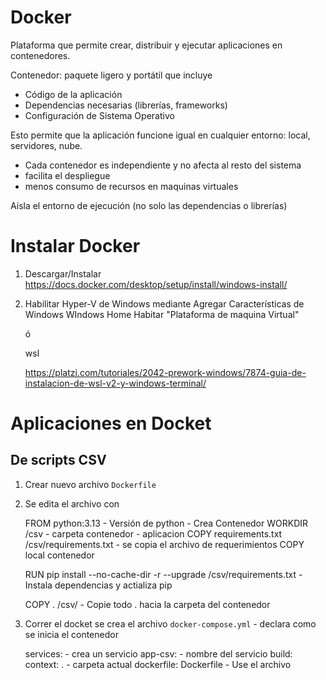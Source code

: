 # Docker

Plataforma que permite crear, distribuir y ejecutar aplicaciones en contenedores.

Contenedor: paquete ligero y portátil que incluye
- Código de la aplicación
- Dependencias necesarias (librerías, frameworks)
- Configuración de Sistema Operativo

Esto permite que la aplicación funcione igual en cualquier entorno: local, servidores, nube.

- Cada contenedor es independiente y no afecta al resto del sistema
- facilita el despliegue
- menos consumo de recursos en maquinas virtuales

Aísla el entorno de ejecución (no solo las dependencias o librerías)



# Instalar Docker

1. Descargar/Instalar https://docs.docker.com/desktop/setup/install/windows-install/


2. Habilitar Hyper-V de Windows mediante Agregar Características de Windows
   WIndows Home Habitar "Plataforma de maquina Virtual"

   ó

   wsl

   https://platzi.com/tutoriales/2042-prework-windows/7874-guia-de-instalacion-de-wsl-v2-y-windows-terminal/
    


# Aplicaciones en Docket

## De scripts CSV

1. Crear nuevo archivo `Dockerfile`
2. Se edita el archivo con

   FROM python:3.13              - Versión de python - Crea Contenedor
   WORKDIR /csv                  - carpeta contenedor - aplicacion
   COPY requirements.txt /csv/requirements.txt    - se copia el archivo de requerimientos COPY local contenedor

   RUN pip install --no-cache-dir -r --upgrade /csv/requirements.txt   - Instala dependencias y actializa pip

   COPY . /csv/    - Copie todo . hacia la carpeta del contenedor

3. Correr el docket se crea el archivo `docker-compose.yml` - declara como se inicia el contenedor

   services:   - crea un servicio
   app-csv:    - nombre del servicio
      build:   
         context: . - carpeta actual 
         dockerfile: Dockerfile  - Use el archivo

